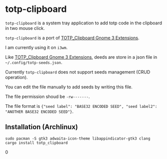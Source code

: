 # totp-clipboard

`totp-clipboard` is a system tray application to add totp code in the clipboard in two mouse click.


`totp-clipboard` is a port of [TOTP_Clipboard Gnome 3 Extensions](https://github.com/mardiros/TOTP_Clipboard-guillaume.gauvr.it).

I am currently using it on `i3wm`.


Like [TOTP_Clipboard Gnome 3 Extensions](https://github.com/mardiros/TOTP_Clipboard-guillaume.gauvr.it),
deeds are store in a json file in `~/.config/totp-seeds.json`.

Currently `totp-clipboard` does not support seeds management (CRUD operation).


You can edit the file manually to add seeds by writing this file.

The file permission shoud be `-rw-------`.

The file format is `{"seed label": "BASE32 ENCODED SEED", "seed label2": "ANOTHER BASE32 ENCODED SEED"}`.

## Installation (Archlinux)

```
sudo pacman -S gtk3 adwaita-icon-theme libappindicator-gtk3 clang
cargo install totp_clipboard
```
0